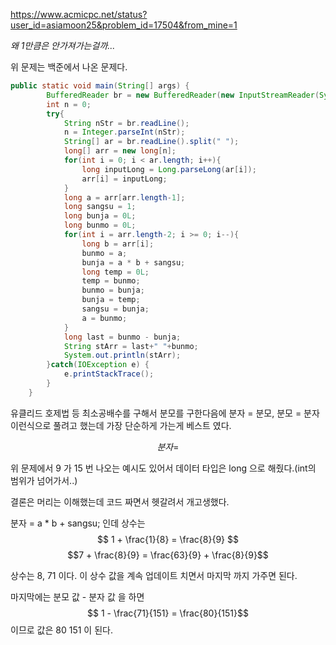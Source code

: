 https://www.acmicpc.net/status?user_id=asiamoon25&problem_id=17504&from_mine=1


_왜 1만큼은 안가져가는걸까..._


위 문제는 백준에서 나온 문제다.


```java
public static void main(String[] args) {
        BufferedReader br = new BufferedReader(new InputStreamReader(System.in));
        int n = 0;
        try{
            String nStr = br.readLine();
            n = Integer.parseInt(nStr);
            String[] ar = br.readLine().split(" ");
            long[] arr = new long[n];
            for(int i = 0; i < ar.length; i++){
                long inputLong = Long.parseLong(ar[i]);
                arr[i] = inputLong;
            }
            long a = arr[arr.length-1];
            long sangsu = 1;
            long bunja = 0L;
            long bunmo = 0L;
            for(int i = arr.length-2; i >= 0; i--){
                long b = arr[i];
                bunmo = a;
                bunja = a * b + sangsu;
                long temp = 0L;
                temp = bunmo;
                bunmo = bunja;
                bunja = temp;
                sangsu = bunja;
                a = bunmo;
            }
            long last = bunmo - bunja;
            String stArr = last+" "+bunmo;
            System.out.println(stArr);
        }catch(IOException e) {
            e.printStackTrace();
        }
    }
```

유클리드 호제법 등 최소공배수를 구해서 분모를 구한다음에 분자 = 분모, 분모 = 분자 이런식으로 풀려고 했는데 가장 단순하게 가는게 베스트 였다.

$$ 
분자 = 
$$

위 문제에서 9 가 15 번 나오는 예시도 있어서 데이터 타입은 long 으로 해줬다.(int의 범위가 넘어가서..)

결론은 머리는 이해했는데 코드 짜면서 헷갈려서 개고생했다.

분자 = a * b + sangsu; 인데 상수는
$$
1 + \frac{1}{8} = \frac{8}{9}
$$
$$7 + \frac{8}{9} = \frac{63}{9} + \frac{8}{9}$$

상수는 8, 71 이다. 이 상수 값을 계속 업데이트 치면서 마지막 까지 가주면 된다.

마지막에는 분모 값 - 분자 값 을 하면
$$ 1 - \frac{71}{151} = \frac{80}{151}$$
이므로 값은 80 151 이 된다.
